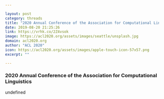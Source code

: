 ```yaml
---

layout: post
category: threads
title: "2020 Annual Conference of the Association for Computational Linguistics"
date: 2019-08-20 21:25:26
link: https://vrhk.co/2Z4vsok
image: https://acl2020.org/assets/images/seattle/unsplash.jpg
domain: acl2020.org
author: "ACL 2020"
icon: https://acl2020.org/assets/images/apple-touch-icon-57x57.png
excerpt: ""

---
```


### 2020 Annual Conference of the Association for Computational Linguistics

undefined
